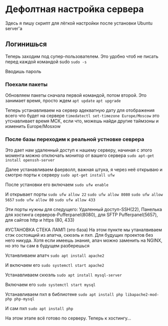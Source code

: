 # Дефолтная настройка сервера
Здесь я пишу скрипт для лёгкой настройки после установки Ubuntu server'a

## Логинишься
Теперь заходим под супер-пользователем. Это удобно чтоб не писать перед каждой командой sudo
```sudo -s```

Вводишь пароль

### Поехали пакеты
Обновляем пакеты сначала первой командой, потом второй. Это занимает время, просто ждем
```apt update```
```apt upgrade```

Теперь устанавливаем на сервер адекватную дату для отображения всего что будет на сервере
```timedatectl set-timezone Europe/Moscow``` это утснавливает время МСК, если что, можешь найди другие таймзоны и изменить Europe/Mosxow

### После базы переходим к реальной устновке севрера
Это дает нам удаленный доступ к нашему серверу, начиная с этого момента можно отключать монитор от вашего сервера
```sudo apt-get install openssh-server```

Далее устанавливаем фаерволл, важная штука, я через неё открываю и смотрю порты к серверу
```sudo apt-get install ufw```

После установки его включаем
```sudo ufw enable```

И открывает порты
```sudo ufw allow 22```
```sudo ufw allow 8080```
```sudo ufw allow 5657```
```sudo ufw allow 80```
```sudo ufw allow 433```

Эти порты нужны для следущего: Удаленный доступ-SSH(22), Панелька для хостинга серверов-Pufferpanel(8080), для SFTP Pufferpanel(5657), для сайтов http и https (80, 433)


#УСТАНОВКА СТЕКА ЛАМП (это база)
На этом пункте мы утаналвиваем стэк состоящий из апатча, скюэль и пхп. Для будущих проектов без него никуда. 
Хотя если имеешь знания, апач можно заменить на NGINX, но это ты сам в будущем разберешься

Устанвливаем апатч
```sudo apt install apache2```

И включаем его
```sudo systemctl start apache2```

Устанавливаем скюэль
```sudo apt install mysql-server```

Включаем его
```sudo systemctl start mysql```

Устанавливаем пхп в библиотеке
```sudo apt install php libapache2-mod-php php-mysql```

И сам пхп
```sudo apt install php```

На этом этапе всё готово по серверу. Теперь к хостингу...
